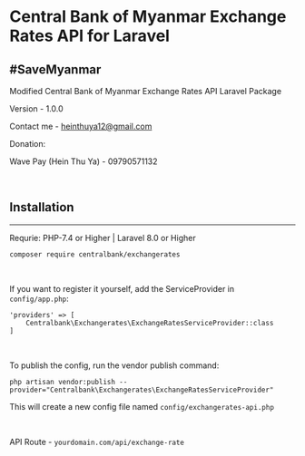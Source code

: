 # Central Bank of Myanmar Exchange Rates API for Laravel 

## #SaveMyanmar

Modified Central Bank of Myanmar Exchange Rates API Laravel Package

Version - 1.0.0

Contact me - heinthuya12@gmail.com

Donation:

Wave Pay (Hein Thu Ya) - 09790571132


<br>

## Installation
----------
Requrie: PHP-7.4 or Higher | Laravel 8.0 or Higher
```
composer require centralbank/exchangerates
```

<br>

If you want to register it yourself, add the ServiceProvider in ``` config/app.php```:
```
'providers' => [
    Centralbank\Exchangerates\ExchangeRatesServiceProvider::class
]
```

<br>

To publish the config, run the vendor publish command:
```
php artisan vendor:publish --provider="Centralbank\Exchangerates\ExchangeRatesServiceProvider"
```
This will create a new config file named ``` config/exchangerates-api.php ```

<br>

API Route - ``` yourdomain.com/api/exchange-rate ```
